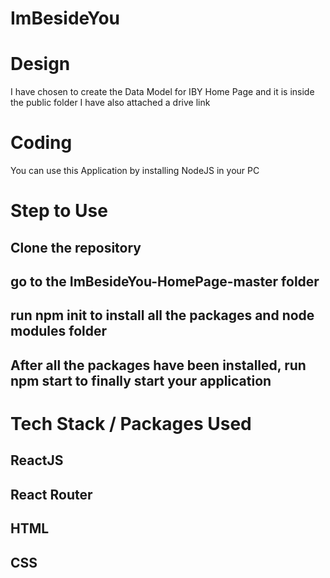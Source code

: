 # ImBesideYou 

# Design

I have chosen to create the Data Model for IBY Home Page and it is inside the public folder
I have also attached a drive link 

# Coding

You can use this Application by installing NodeJS in your PC

# Step to Use
## Clone the repository 
## go to the ImBesideYou-HomePage-master folder
## run npm init to install all the packages and node modules folder
## After all the packages have been installed, run npm start to finally start your application

# Tech Stack / Packages Used

## ReactJS
## React Router
## HTML
## CSS

